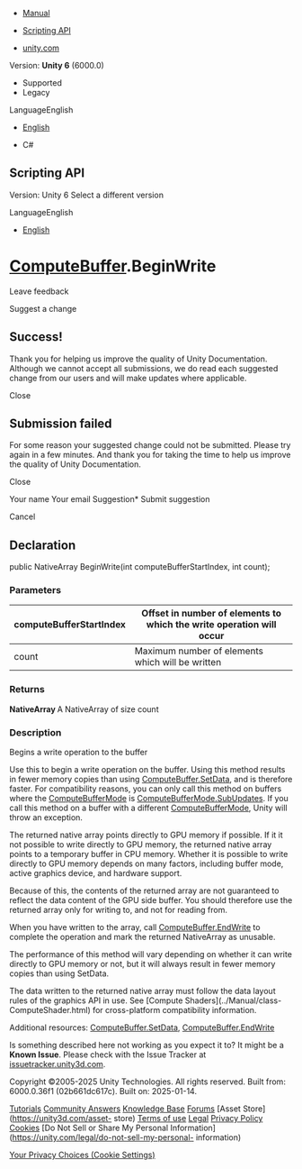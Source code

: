 [ ]()

  * [Manual](../Manual/index.html)
  * [Scripting API](../ScriptReference/index.html)

  * [unity.com](https://unity.com/)

Version: **Unity 6** (6000.0)

  * Supported
  * Legacy

LanguageEnglish

  * [English]()

  * C#

[ ](https://docs.unity3d.com)

## Scripting API

Version: Unity 6 Select a different version

LanguageEnglish

  * [English]()

#  [ComputeBuffer](ComputeBuffer.html).BeginWrite

Leave feedback

Suggest a change

## Success!

Thank you for helping us improve the quality of Unity Documentation. Although
we cannot accept all submissions, we do read each suggested change from our
users and will make updates where applicable.

Close

## Submission failed

For some reason your suggested change could not be submitted. Please <a>try
again</a> in a few minutes. And thank you for taking the time to help us
improve the quality of Unity Documentation.

Close

Your name Your email Suggestion* Submit suggestion

Cancel

[ ]()

## Declaration

public NativeArray<T> BeginWrite(int computeBufferStartIndex, int count);

### Parameters

computeBufferStartIndex | Offset in number of elements to which the write operation will occur  
---|---  
count | Maximum number of elements which will be written  
  
### Returns

**NativeArray <T>** A NativeArray of size count

### Description

Begins a write operation to the buffer

Use this to begin a write operation on the buffer. Using this method results
in fewer memory copies than using
[ComputeBuffer.SetData](ComputeBuffer.SetData.html), and is therefore faster.
For compatibility reasons, you can only call this method on buffers where the
[ComputeBufferMode](ComputeBufferMode.html) is
[ComputeBufferMode.SubUpdates](ComputeBufferMode.SubUpdates.html). If you call
this method on a buffer with a different
[ComputeBufferMode](ComputeBufferMode.html), Unity will throw an exception.  
  
The returned native array points directly to GPU memory if possible. If it it
not possible to write directly to GPU memory, the returned native array points
to a temporary buffer in CPU memory. Whether it is possible to write directly
to GPU memory depends on many factors, including buffer mode, active graphics
device, and hardware support.  
  
Because of this, the contents of the returned array are not guaranteed to
reflect the data content of the GPU side buffer. You should therefore use the
returned array only for writing to, and not for reading from.  
  
When you have written to the array, call
[ComputeBuffer.EndWrite](ComputeBuffer.EndWrite.html) to complete the
operation and mark the returned NativeArray as unusable.  
  
The performance of this method will vary depending on whether it can write
directly to GPU memory or not, but it will always result in fewer memory
copies than using SetData.  
  
The data written to the returned native array must follow the data layout
rules of the graphics API in use. See [Compute Shaders](../Manual/class-
ComputeShader.html) for cross-platform compatibility information.  
  
Additional resources: [ComputeBuffer.SetData](ComputeBuffer.SetData.html),
[ComputeBuffer.EndWrite](ComputeBuffer.EndWrite.html)

Is something described here not working as you expect it to? It might be a
**Known Issue**. Please check with the Issue Tracker at
[issuetracker.unity3d.com](https://issuetracker.unity3d.com).

Copyright ©2005-2025 Unity Technologies. All rights reserved. Built from:
6000.0.36f1 (02b661dc617c). Built on: 2025-01-14.

[Tutorials](https://unity3d.com/learn) [Community
Answers](https://answers.unity3d.com) [Knowledge
Base](https://support.unity3d.com/hc/en-us)
[Forums](https://forum.unity3d.com) [Asset Store](https://unity3d.com/asset-
store) [Terms of use](https://docs.unity3d.com/Manual/TermsOfUse.html)
[Legal](https://unity.com/legal) [Privacy
Policy](https://unity.com/legal/privacy-policy)
[Cookies](https://unity.com/legal/cookie-policy) [Do Not Sell or Share My
Personal Information](https://unity.com/legal/do-not-sell-my-personal-
information)

[Your Privacy Choices (Cookie Settings)](javascript:void\(0\);)

